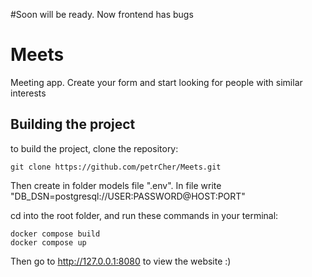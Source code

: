 #Soon will be ready. Now frontend has bugs
# Meets
Meeting app. Create your form and start looking for people with similar interests

## Building the project

to build the project, clone the repository:

```git
git clone https://github.com/petrCher/Meets.git
```

Then create in folder models file ".env". In file write "DB_DSN=postgresql://USER:PASSWORD@HOST:PORT"

cd into the root folder, and run these commands in your terminal:

```docker
docker compose build
docker compose up
```

Then go to http://127.0.0.1:8080 to view the website :)
